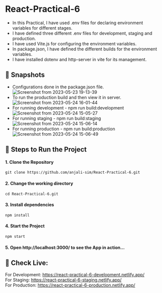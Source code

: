 # React-Practical-6

- In this Practical, I have used .env files for declaring environment variables for different stages.
- I have defined three different .env files for development, staging and production.
- I have used Vite.js for configuring the environment variables.
- In package.json, I have defined the different builds for the environment variables.
- I have installed dotenv and http-server in vite for its management.

## :camera_flash: Snapshots
- Configurations done in the package.json file.
![Screenshot from 2023-05-23 19-13-39](https://github.com/anjali-sim/React-Practical-6/assets/122269010/3ee74a83-cb73-4814-a0dc-67a316287d3d)
- To run the production build and then view it in server.<br>
![Screenshot from 2023-05-24 16-01-44](https://github.com/anjali-sim/React-Practical-6/assets/122269010/3567b158-7031-441a-b134-849de5884ba2)
- For running development - npm run build:development
![Screenshot from 2023-05-24 15-05-27](https://github.com/anjali-sim/React-Practical-6/assets/122269010/56308dc3-edd3-4ec5-9f2d-38c3a088bece)
- For running staging - npm run build:staging
![Screenshot from 2023-05-24 15-06-14](https://github.com/anjali-sim/React-Practical-6/assets/122269010/cc8c360f-93c8-4f6e-9c0d-334baf4b4190)
- For running production - npm run build:production
![Screenshot from 2023-05-24 15-06-49](https://github.com/anjali-sim/React-Practical-6/assets/122269010/9b11523d-e6e8-4725-9c25-f98d0b3062d6)

## :hammer: Steps to Run the Project
#### 1. Clone the Repository

```
git clone https://github.com/anjali-sim/React-Practical-6.git
```

#### 2. Change the working directory

```
cd React-Practical-6.git
```

#### 3. Install dependencies

```
npm install
```

#### 4. Start the Project

```
npm start
```

#### 5. Open http://localhost:3000/ to see the App in action...

## :rocket: Check Live:
For Development: https://react-practical-6-development.netlify.app/
<br>
For Staging: https://react-practical-6-staging.netlify.app/
<br>
For Production: https://react-practical-6-production.netlify.app/
